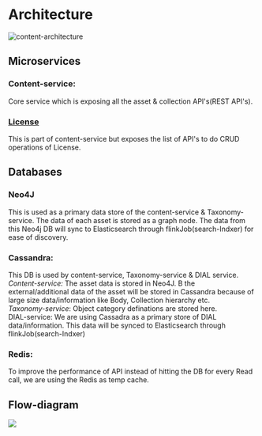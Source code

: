 # Architecture

![content-architecture](../../../.gitbook/assets/architecture-sunbird-knowlg-content.png)

## Microservices

### Content-service:

Core service which is exposing all the asset & collection API's(REST API's).

### [License](https://documenter.getpostman.com/view/25463377/2s935hR7Ek#intro)

This is part of content-service but exposes the list of API's to do CRUD operations of License.&#x20;

## **Databases**

### **Neo4J**

This is used as a primary data store of the content-service & Taxonomy-service. The data of each asset is stored as a graph node. The data from this Neo4j DB will sync to Elasticsearch through flinkJob(search-Indxer) for ease of discovery.

### **Cassandra:**

This DB is used by content-service, Taxonomy-service & DIAL service. \
_Content-service:_ The asset data is stored in Neo4J. B the external/additional data of the asset will be stored in Cassandra because of large size data/information like Body, Collection hierarchy etc.\
_Taxonomy-service_: Object category definations are stored here. \
DIAL-service: We are using Cassadra as a primary store of DIAL data/information. This data will be synced to Elasticsearch through flinkJob(search-Indxer)

### **Redis:**

To improve the performance of API instead of hitting the DB for every Read call, we are using the Redis as temp cache.

## Flow-diagram

![](../../../.gitbook/assets/flow-diagram-sunbird-knowlg-content.png)
